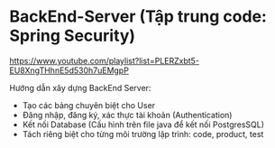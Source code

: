 # BackEnd-Server (Tập trung code: Spring Security)
https://www.youtube.com/playlist?list=PLERZxbt5-EU8XngTHhnE5d530h7uEMgpP

Hướng dẫn xây dựng BackEnd Server:
- Tạo các bảng chuyên biệt cho User
- Đăng nhập, đăng ký, xác thực tài khoản (Authentication)
- Kết nối Database (Cấu hình trên file java để kết nối PostgresSQL)
- Tách riêng biệt cho từng môi trường lập trình: code, product, test
  
